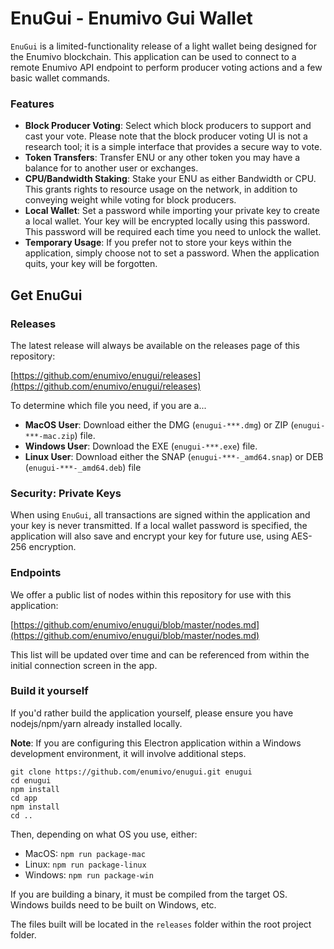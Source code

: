 # EnuGui - Enumivo Gui Wallet

`EnuGui` is a limited-functionality release of a light wallet being designed for the Enumivo blockchain. This application can be used to connect to a remote Enumivo API endpoint to perform producer voting actions and a few basic wallet commands.

### Features

- **Block Producer Voting**: Select which block producers to support and cast your vote. Please note that the block producer voting UI is not a research tool; it is a simple interface that provides a secure way to vote.
- **Token Transfers**: Transfer ENU or any other token you may have a balance for to another user or exchanges.
- **CPU/Bandwidth Staking**: Stake your ENU as either Bandwidth or CPU. This grants rights to resource usage on the network, in addition to conveying weight while voting for block producers.
- **Local Wallet**: Set a password while importing your private key to create a local wallet. Your key will be encrypted locally using this password. This password will be required each time you need to unlock the wallet.
- **Temporary Usage**: If you prefer not to store your keys within the application, simply choose not to set a password. When the application quits, your key will be forgotten.

## Get EnuGui

### Releases

The latest release will always be available on the releases page of this repository:

[https://github.com/enumivo/enugui/releases](https://github.com/enumivo/enugui/releases)

To determine which file you need, if you are a...

- **MacOS User**: Download either the DMG (`enugui-***.dmg`) or ZIP (`enugui-***-mac.zip`) file.
- **Windows User**: Download the EXE (`enugui-***.exe`) file.
- **Linux User**: Download either the SNAP (`enugui-***-_amd64.snap`) or DEB (`enugui-***-_amd64.deb`) file

### Security: Private Keys

When using `EnuGui`, all transactions are signed within the application and your key is never transmitted. If a local wallet password is specified, the application will also save and encrypt your key for future use, using AES-256 encryption.

### Endpoints

We offer a public list of nodes within this repository for use with this application:

[https://github.com/enumivo/enugui/blob/master/nodes.md](https://github.com/enumivo/enugui/blob/master/nodes.md)

This list will be updated over time and can be referenced from within the initial connection screen in the app.

### Build it yourself

If you'd rather build the application yourself, please ensure you have nodejs/npm/yarn already installed locally.

**Note**: If you are configuring this Electron application within a Windows development environment, it will involve additional steps.

```
git clone https://github.com/enumivo/enugui.git enugui
cd enugui
npm install
cd app
npm install
cd ..
```

Then, depending on what OS you use, either:

- MacOS: `npm run package-mac`
- Linux: `npm run package-linux`
- Windows: `npm run package-win`

If you are building a binary, it must be compiled from the target OS. Windows builds need to be built on Windows, etc.

The files built will be located in the `releases` folder within the root project folder.

